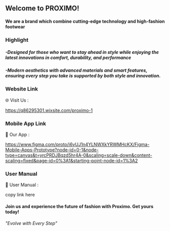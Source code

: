 ## Welcome to PROXIMO!
#### We are a brand which combine cutting-edge technology and high-fashion footwear

### Highlight
##### -Designed for those who want to stay ahead in style while enjoying the latest innovations in comfort, durability, and performance
##### -Modern aesthetics with advanced materials and smart features, ensuring every step you take is supported by both style and innovation.

### Website Link
🌐 Visit Us : 

https://q86295301.wixsite.com/proximo-1

### Mobile App Link
📲 Our App : 

https://www.figma.com/proto/i6vUJ1n4YLNWXkYRWMHcKX/Figma-Mobile-Apps-Prototype?node-id=0-1&node-type=canvas&t=yrcPRDJBqzd5hr4A-0&scaling=scale-down&content-scaling=fixed&page-id=0%3A1&starting-point-node-id=1%3A2

### User Manual
📘 User Manual :

copy link here

#### Join us and experience the future of fashion with Proximo. Get yours today!
###### "Evolve with Every Step"
